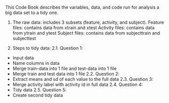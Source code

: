 This Code Book describes the variables, data, and code run for analysis a big data set to a tidy one.

1. The raw data: includes 3 subsets (feature, activity, and subject).
Feature files: contains data from xtrain and xtest
Activity files: contains data from ytrain and ytest
Subject files: contains data from subjecttrain and subjecttest

2. Steps to tidy data:
2.1. Question 1:
+ Input data
+ Name columns in data
+ Merge train-data into 1 file and test-data into 1 file
+ Merge train and test data into 1 file
2.2. Question 2:
+ Extract means and sd of each value to the full data
2.3. Question 3:
+ Merge activity label with activity id in full data
2.4. Question 4:
+ Tidy data
2.5. Question 5:
+ Create second tidy data
